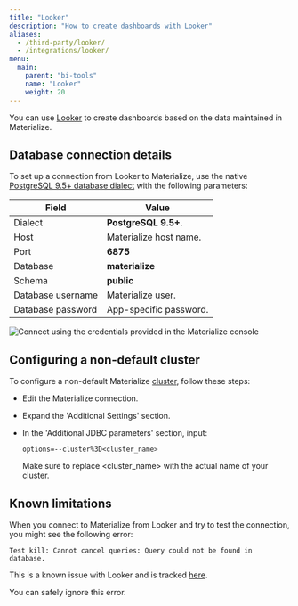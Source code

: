 ```yaml
---
title: "Looker"
description: "How to create dashboards with Looker"
aliases:
  - /third-party/looker/
  - /integrations/looker/
menu:
  main:
    parent: "bi-tools"
    name: "Looker"
    weight: 20
---
```


You can use [Looker](https://cloud.google.com/looker-bi) to create dashboards
based on the data maintained in Materialize.

## Database connection details

To set up a connection from Looker to Materialize, use the native
[PostgreSQL 9.5+ database dialect](https://cloud.google.com/looker/docs/db-config-postgresql)
with the following parameters:

Field                  | Value
---------------------- | ----------------
Dialect                | **PostgreSQL 9.5+**.
Host                   | Materialize host name.
Port                   | **6875**
Database               | **materialize**
Schema                 | **public**
Database username      | Materialize user.
Database password      | App-specific password.

![Connect using the credentials provided in the Materialize console](https://github-production-user-asset-6210df.s3.amazonaws.com/21223421/272911799-2525c5ae-4594-4d33-bdfa-c20af835c7c5.png)

## Configuring a non-default cluster

To configure a non-default Materialize [cluster](/sql/create-cluster), follow these steps:

* Edit the Materialize connection.

* Expand the 'Additional Settings' section.

* In the 'Additional JDBC parameters' section, input:

    ```
    options=--cluster%3D<cluster_name>
    ```

    Make sure to replace <cluster_name> with the actual name of your cluster.

## Known limitations

When you connect to Materialize from Looker and try to test the connection, you
might see the following error:

```
Test kill: Cannot cancel queries: Query could not be found in database.
```

This is a known issue with Looker and is tracked [here](https://github.com/MaterializeInc/materialize/issues/19891).

You can safely ignore this error.

